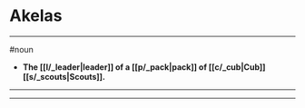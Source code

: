 # Akelas
---
#noun
- **The [[l/_leader|leader]] of a [[p/_pack|pack]] of [[c/_cub|Cub]] [[s/_scouts|Scouts]].**
---
---
